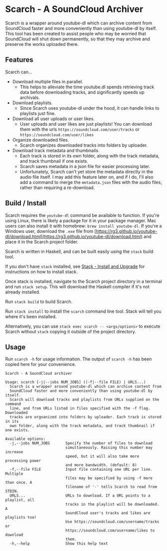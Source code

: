 # Scarch - A SoundCloud Archiver

Scarch is a wrapper around youtube-dl which can archive content from SoundCloud
faster and more conveniently than using youtube-dl by itself. This tool has
been created to assist people who may be worried that SoundCloud will shut down
permanently, so that they may archive and preserve the works uploaded there.

## Features

Scarch can...

- Download multiple files in parallel.
  - This helps to alleviate the time youtube.dl spends retrieving track data
    before downloading tracks, and significantly speeds up archivals.
- Download playlists.
  - Since Scarch uses youtube-dl under the hood, it can handle links
    to playlists just fine.
- Download all user uploads or user likes.
  - User uploads and user likes are just playlists! You can download
    them with the urls `https://soundcloud.com/user/tracks` or
    `https://soundcloud.com/user/likes`
- Organize downloaded files.
  - Scarch organizes downloaded tracks into folders by uploader.
- Download track metadata and thumbnails.
  - Each track is stored in its own folder, along with the track
    metadata, and track thumbnail if one exists.
  - Scarch saves metadata in a json file for easier processing
    later.
  - Unfortunately, Scarch can't yet store the metadata directly in
    the audio file itself. I may add this feature later on, and if
    I do, I'll also add a command to merge the `metadata.json`
    files with the audio files, rather than requiring a
    re-download.

## Build / Install

Scarch requires the `youtube-dl` command be available to function. If
you're using Linux, there is likely a package for it in your package
manager. Mac users can also install it with homebrew: `brew install
youtube-dl`. If you're a Windows user, download the `.exe` file  from
[https://rg3.github.io/youtube-dl/download.html](https://rg3.github.io/youtube-dl/download.html)
and place it in the Scarch project folder.

Scarch is written in Haskell, and can be built easily using the `stack` build tool.

If you don't have `stack` installed, see [Stack - Install and
Upgrade](https://docs.haskellstack.org/en/stable/install_and_upgrade/) for
instructions on how to install stack.

Once stack is installed, navigate to the Scarch project directory in a terminal
and run `stack setup`. This will download the Haskell compiler if it's not
already installed.

Run `stack build` to build Scarch.

Run `stack install` to install the `scarch` command line tool. Stack will tell
you where it's been installed.

Alternatively, you can use `stack exec scarch -- <args/options>` to execute
Scarch without `stack` copying it outside of the project directory.


## Usage

Run `scarch -h` for usage information. The output of `scarch -h` has been
copied here for your convenience.

```
Scarch - A SoundCloud archiver

Usage: scarch [-j|--jobs NUM_JOBS] ((-f|--file FILE) | URLS...)
  Scarch is a wrapper around youtube-dl which can archive content from
  SoundCloud faster and more conveniently than using youtube-dl by itself.
  Scarch will download tracks and playlists from URLs supplied on the command
  line, and from URLs listed in files specified with the -f flag. Downloaded
  tracks are orgnanized into folders by uploader. Each track is stored in its
  own folder, along with the track metadata, and track thumbnail if one exists.

Available options:
  -j,--jobs NUM_JOBS       Specify the number of files to download
                           simultaneously. Raising this number may increase
                           speed, but it will also take more processing power
                           and more bandwidth. (default: 8)
  -f,--file FILE           Input file containing one URL per line. Multiple
                           files may be specified by using -f more than once. A
                           filename of '-' tells Scarch to read from STDIN.
  URLS...                  URLs to download. If a URL points to a playlist, all
                           tracks in the playlist will be downloaded. A
                           SoundCloud user's tracks and likes are playlists too!
                           Use https://soundcloud.com/username/tracks or
                           https://soundcloud.com/username/likes to download
                           them.
  -h,--help                Show this help text
```
